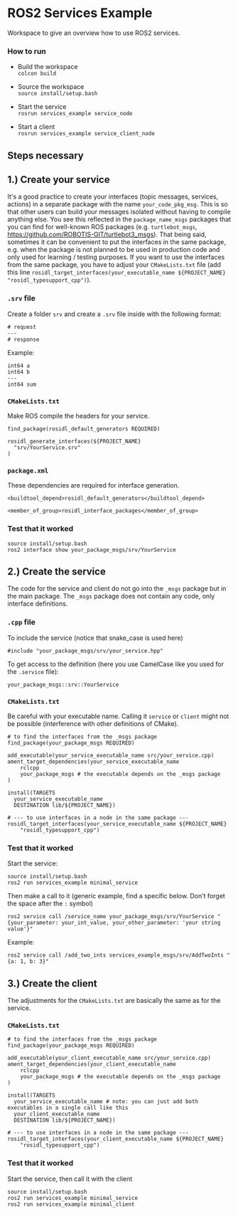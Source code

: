 # ROS2 Services Example

Workspace to give an overview how to use ROS2 services.

### How to run

- Build the workspace  
`colcon build`

- Source the workspace  
`source install/setup.bash`

- Start the service   
`rosrun services_example service_node`

- Start a client  
`rosrun services_example service_client_node`  


## Steps necessary

## 1.) Create your service

It's a good practice to create your interfaces (topic messages, services, actions) in a separate package with the name `your_code_pkg_msg`. This is so that other users can build your messages isolated without having to compile anything else. You see this reflected in the `package_name_msgs` packages that you can find for well-known ROS packages (e.g. `turtlebot_msgs`, https://github.com/ROBOTIS-GIT/turtlebot3_msgs). That being said, sometimes it can be convenient to put the interfaces in the same package, e.g. when the package is not planned to be used in production code and only used for learning / testing purposes. If you want to use the interfaces from the same package, you have to adjust your `CMakeLists.txt` file (add this line `rosidl_target_interfaces(your_executable_name ${PROJECT_NAME} "rosidl_typesupport_cpp")`).

### `.srv` file

Create a folder `srv` and create a `.srv` file inside with the following format:

```
# request
---
# response
```

Example:
```
int64 a
int64 b
---
int64 sum
```

### `CMakeLists.txt`

Make ROS compile the headers for your service.

```
find_package(rosidl_default_generators REQUIRED)

rosidl_generate_interfaces(${PROJECT_NAME}
  "srv/YourService.srv"
)
```

### `package.xml`

These dependencies are required for interface generation.

```
<buildtool_depend>rosidl_default_generators</buildtool_depend>

<member_of_group>rosidl_interface_packages</member_of_group>
```

### Test that it worked

```
source install/setup.bash
ros2 interface show your_package_msgs/srv/YourService
```

## 2.) Create the service

The code for the service and client do not go into the `_msgs` package but in the main package.
The `_msgs` package does not contain any code, only interface definitions.

### `.cpp` file

To include the service (notice that snake_case is used here)
```
#include "your_package_msgs/srv/your_service.hpp"
```
To get access to the definition (here you use CamelCase like you used for the `.service` file):
```
your_package_msgs::srv::YourService
```

### `CMakeLists.txt`

Be careful with your executable name. Calling it `service` or `client` might not be possible (interference with other definitions of CMake).

```
# to find the interfaces from the _msgs package
find_package(your_package_msgs REQUIRED)

add_executable(your_service_executable_name src/your_service.cpp)
ament_target_dependencies(your_service_executable_name
    rclcpp
    your_package_msgs # the executable depends on the _msgs package
)

install(TARGETS
  your_service_executable_name
  DESTINATION lib/${PROJECT_NAME})

# --- to use interfaces in a node in the same package ---
rosidl_target_interfaces(your_service_executable_name ${PROJECT_NAME}
    "rosidl_typesupport_cpp")
```

### Test that it worked
Start the service:
```
source install/setup.bash
ros2 run services_example minimal_service
```

Then make a call to it (generic example, find a specific below. Don't forget the space after the `:` symbol)
```
ros2 service call /service_name your_package_msgs/srv/YourService "{your_parameter: your_int_value, your_other_parameter: 'your string value'}"
```

Example:
```
ros2 service call /add_two_ints services_example_msgs/srv/AddTwoInts "{a: 1, b: 3}"
```

## 3.) Create the client

The adjustments for the `CMakeLists.txt` are basically the same as for the service.

### `CMakeLists.txt`

```
# to find the interfaces from the _msgs package
find_package(your_package_msgs REQUIRED)

add_executable(your_client_executable_name src/your_service.cpp)
ament_target_dependencies(your_client_executable_name
    rclcpp
    your_package_msgs # the executable depends on the _msgs package
)

install(TARGETS
  your_service_executable_name # note: you can just add both executables in a single call like this
  your_client_executable_name
  DESTINATION lib/${PROJECT_NAME})

# --- to use interfaces in a node in the same package ---
rosidl_target_interfaces(your_client_executable_name ${PROJECT_NAME}
    "rosidl_typesupport_cpp")
```

### Test that it worked

Start the service, then call it with the client
```
source install/setup.bash
ros2 run services_example minimal_service
ros2 run services_example minimal_client
```